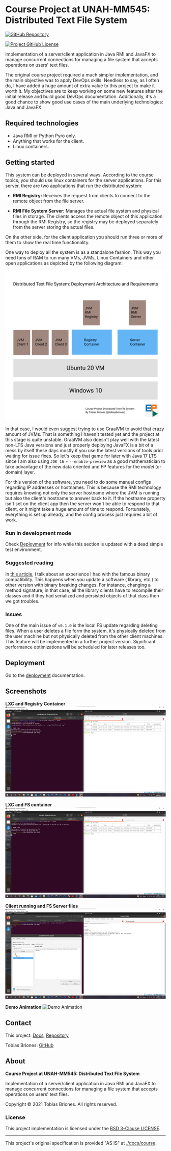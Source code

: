 # Course Project at UNAH-MM545: Distributed Text File System

[![GitHub Repository](https://raw.githubusercontent.com/tobiasbriones/general-images/main/example-projects/badges/ep-gh-repo-badge.svg)](https://github.com/tobiasbriones/cp-unah-mm545-distributed-text-file-system)

[![Project GitHub License](https://img.shields.io/github/license/tobiasbriones/cp-unah-mm545-distributed-text-file-system.svg?style=flat-square)](https://github.com/tobiasbriones/cp-unah-mm545-distributed-text-file-system/blob/main/LICENSE)

Implementation of a server/client application in Java RMI and JavaFX to manage concurrent
connections for managing a file system that accepts operations on users' text files.

The original course project required a much simpler implementation, and the main objective was to
apply DevOps skills. Needless to say, as I often do, I have added a huge amount of extra value to
this project to make it worth it. My objectives are to keep working on some new features after the
initial release and build good DevOps documentation. Additionally, it's a good chance to show good
use cases of the main underlying technologies: Java and JavaFX.

## Required technologies

- Java RMI or Python Pyro only.
- Anything that works for the client.
- Linux containers.

## Getting started

This system can be deployed in several ways. According to the course topics, you should use linux
containers for the server applications. For this server, there are two applications that run the
distributed system:

- **RMI Registry:** Receives the request from clients to connect to the remote object from the file
  server.

- **RMI File System Server:** Manages the actual file system and physical files in storage. The
  clients access the remote object of this application through the RMI Registry, so the registry may
  be deployed separately from the server storing the actual files.

On the other side, for the client application you should run three or more of them to show the real
time functionality.

One way to deploy all the system is as a standalone fashion. This way you need tons of RAM to run
many VMs, JVMs, Linux Containers and other open applications as depicted by the following diagram:

![All-In-One Deployment](./docs/img/deployment.svg)

In that case, I would even suggest trying to use GraalVM to avoid that crazy amount of JVMs. That is
something I haven't tested yet and the project at this stage is quite unstable. GraalVM also doesn't
play well with the latest non-LTS Java versions and just properly deploying JavaFX is a bit of a
mess by itself these days mostly if you use the latest versions of tools prior waiting for issue
fixes. So let's keep that game for later with Java 17 LTS since I am also using `JDK 16` +
`--enable-preview` as a good mathematician to take advantage of the new data oriented and FP
features for the *model* (or domain) layer.

For this version of the software, you need to do some manual configs regarding IP addresses or
hostnames. This is because the RMI technology requires knowing not only the server hostname where
the JVM is running but also the client's hostname to answer back to it. If the hostname property
isn't set on the client app then the server won't be able to respond to that client, or it might
take a huge amount of time to respond. Fortunately, everything is set up already, and the config
process just requires a bit of work.

### Run in development mode

Check [Deployment](#deployment) for info while this section is updated with a dead simple test
environment.

### Suggested reading

In [this article](./docs/troubleshooting/binary-incompatibility/binary-incompatibility.md), I talk
about an experience I had with the famous binary compatibility. This happens when you update a
software (
library, etc.) to other version with binary breaking changes. For instance, changing a method
signature; in that case, all the library clients have to recompile their classes and if they had
serialized and persisted objects of that class then we got troubles.

### Issues

One of the main issue of `v0.1.0` is the local FS update regarding deleting files. When a user
deletes a file form the system, it's physically deleted from the user machine but not physically
deleted from the other client machines. This feature will be implemented in a further project
version. Significant performance optimizations will be scheduled for later releases too.

## Deployment

Go to the [deployment](./docs/deployment.md) documentation.

## Screenshots

**LXC and Registry Container**
![Registry](./docs/img/lxc-list-and-registry-screenshot.png)

**LXC and FS container**
![FS](./docs/img/lxc-list-and-fs-screenshot.png)

**Client running and FS Server files**
![Client](./docs/img/client-and-fs-files-screenshot.png)

**Demo Animation**
![Demo Animation](./docs/img/demo.gif)

## Contact

This project: [Docs](https://tobiasbriones.github.io/cp-unah-mm545-distributed-text-file-system),
[Repository](https://github.com/tobiasbriones/cp-unah-mm545-distributed-text-file-system)

Tobias Briones: [GitHub](https://github.com/tobiasbriones)

## About

**Course Project at UNAH-MM545: Distributed Text File System**

Implementation of a server/client application in Java RMI and JavaFX to manage concurrent
connections for managing a file system that accepts operations on users' text files.

Copyright © 2021 Tobias Briones. All rights reserved.

### License

This project implementation is licensed under the [BSD 3-Clause LICENSE](./LICENSE).

---

This project's original specification is provided "AS IS" at [./docs/course](./docs/course).
